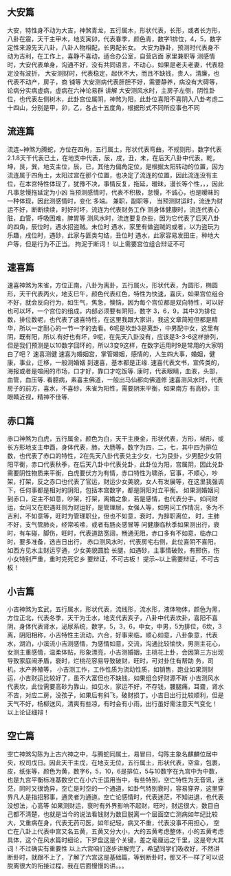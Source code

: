 ## 大安篇
大安，特性身不动为大吉，神煞青龙，五行属木，形状代表，长形，或者长方形，八卦在震，天干主甲木，地支寅卯，代表春季，颜色青，数字1排位，4，5，数字定性来源先天八卦，八卦人物相配，长男配长女。
大安为静卦，预测时代表身不动为吉利，在工作上，喜静不喜动，适合办公室，自营店面
家里兼职等
测感情时，大安代表单身，沟通不好，没有共同语言，不动心，如果是老夫老妻，代表稳
定没有波折，
大安测财时，代表稳定，起伏不大，而且不缺钱，贵人，清廉，也代表不动产，房子，商
铺等
大安测病代表肝胆不好，需要静养，病没有大碍等，论病分实病虚病，虚病在六神论易群
讲解
大安测风水时，主房子左侧，阴性卦位，也代表左侧树木，此卦宫位属阴，神煞为阳，此卦位喜阳不喜阴入八卦考虑二十四山，分别是甲，卯，乙，各占十五度角，根据形式不同所应事也不同
## 流连篇
流连~神煞为腾蛇，方位在四角，五行属土，形状代表弯曲，不规则形，数字代表2.1.8天干代表已土，在地支中代表，辰，戌，丑，未，在后天八卦中代表，乾，坤，艮，巽，地支主位，辰，已，其他为偏角定位，是根据太阳转动的位置，因为流连属于四角土，太阳过宫在那个位置，也决定了流连的位置，因此流连没有主位，在本宫特性体现了，犹豫不决，事情反复，拖延，暧昧，漫长等个性，，，因此凡事怠慢拖延定为小凶
当预测感情时，代表不积极，怠慢，不诚心，也是暧昧的一种体现，因此测感情时，变化
多端。
兼职，副职等，
当预测财运时，流连为财运不好，断断续续，时好时坏，流连为代表财务工作
测身体健康时，流连代表心脏，血管，呼吸困难，脾胃等
测风水时，流连要复杂些，因为它代表了后天八卦的四角，辰位时，遇水招盗贼。未位时
遇水，家里有做盗贼的或者，以为盗玩为乐趣，戌位时，遇砂，此家与匪类勾结，丑位时
遇水，此家容易发田庄，种地大户等，但是行为不正当。
拘泥于断词！
以上需要宫位组合辩证不可
## 速喜篇
速喜神煞为朱雀，方位正南，八卦为离卦，五行属火，形状代表，为圆形，椭圆形，天干代表丙火，地支巳午，颜色代表红色，特性为快速，喜庆，如果宫位组合不好，就会反向行为，如生气，焦急，懊恼，因为每个宫位都是双向特性，可以好也可以坏，一个宫位的组成，内部必须要有阴阳，数字 3，6，9，其中3为排位数，排位数呢，也代表了速喜特性，在这里我跟大家讲，我这文章简短但都是精华，所以一定耐心的一节一字的去看。6呢是坎卦3是离卦，中男配中女，这里有阴，既有阳，所以.有好也有坏，9呢，在先天八卦没有，应该是3-3-6这样排列，但是我们预测是以10数字回环的，所以3变9这样，在数字运用时9是常用的大家明白了吧？
速喜测健
速喜为婚姻宫，掌管婚姻，感情的，人生四大事，婚姻，健康，事业，迁移，一般测婚姻
到速喜，基本都是正缘.
速喜代表文书，宣传类的，海报或者是喧闹的市场，口才好，靠口才吃饭等.
康时，代表眼睛，血液，头部，血管，血压等.
看臆病，素喜主佛道，一般出马仙都向佛道修
速喜测风水时，代表房子的前方，喜水，不喜砂，朱雀为阳性，需要阴来平衡，如果南方
有高砂，主眼睛近视，精神不佳等.
## 赤口篇
赤口神煞为白虎，五行属金，颜色为白，天干主庚金，形状代表，方形，梯形，或长方形地支主申酉，身体代表，肺，大肠等，数字为四，二，七，其中四为排位数，也代表了赤口的特性，2在先天八卦代表兑主少女，七为艮卦，少男配少女阴阳平衡，赤口代表秋季，在后天八卦中代表兑卦，此卦位为阳，宫属阴，因此兑卦需要阴性物质来平衡，白虎要伏方为有情，赤口特性为啸杀，官事，不顺心，吵架，打架，反之赤口也代表了官运，财运少女美貌，女人有发展等，在这里我强调下，任何事都是相对的阴阳，包括本宫数字，都是阴阳对立平衡。
如果测婚姻问到赤口，定主不如意，吵架，打架，离婚之象，若是感情，也代表分手。如问财运，女问又在职遇旺则为财运好，是管理层，女强人等，如男问工作情况，多为不吉利，不如意等，旺时为管理职业，但也不如意，衰时，为辞职离位，
时，主肺不好，支气管肺炎，经常咳嗦，或者有肠炎感冒等
问健康临秋季如果测出行，衰时，有车碰，脚伤，旺时，代表道路宽阔，畅通无阻，赤口多有不如意，临赤口时，要多准备，选吉日出行，
赤口测风水时，代表房宅右侧，此位喜阴不喜阳，如西方见水主财运亨通，少女美貌圆脸
长腿，如遇砂，主事情破败，有邢伤，伤小女特别严重，重时克死它乡
要辩证，不可古板！
提示~以上需要辩证，不可古板！
## 小吉篇
小吉神煞为玄武，五行属水，形状代表，流线形，流水形，液体物体，颜色为黑，方位正北，代表冬季，天干为壬水，地支代表亥子，八卦中代表坎卦，喜阳不喜阴，身体代表肾水，泌尿系统，数字，5，3，6，中女，中男，5为排位，6坎，3离，阴阳相称，小吉特性主流动，六合，好事来临，顺心如意，八卦象意，代表水，湖泊，小溪流小吉测感情，为感情如意，交流，沟通比较愉快，男测主花心，女测主重感情，温柔体贴，形象漂亮，小吉测婚姻，主桃花上卦，会因第三方出现导致家庭闹矛盾，衰时，烂桃花容易导致破财，旺时，可对卦住有帮助
务，司机，水产养殖等，
小吉测工作，工作性质为流动性质，如销售，跑业如果测财运，小吉财运比较好了，虽不大富但也不缺钱，如果组合好财源不断 小吉测风水代表坎，此位需要高砂为靠山，如见水，家运不好，不存钱，腰腿痛，耳聋，肾水不吉，对应二房，没孩子，如果后有斜飞，破财损丁。小吉日出行比较顺利，但是天气不好，杨柳送风，清爽有些凉，有时会有小雨，出行虽好需注意天气变化！
以上论证细辩！
## 空亡篇
空亡神煞勾陈为上古六神之中，与腾蛇同属土，易冒曰，勾陈主象名麒麟位居中央，权司戊日。因此天干主戊，在地支无位，五行属土，形状代表，空盒，包裹，皮，纸张等，颜色为黄，数字6，5，10，6是排位，5与10数字在九宫中为中数，也是九宫平衡标准基数空亡在小六壬运用当中，有些特别，空亡特性为无音讯，迷茫，同时又很诡异，空亡是时空的一个通道，如卦气特别衰时，容易穿界，这里穿界凡人是指招邪事，通灵者为通道。空亡论感情时，代表迷茫，不知进退，也代表没想法，心高等
如果测财运，衰时有外界影响不起财，旺时，财运很大，数目自己都不清楚，也就是当今的说法看钱财为数目脱离一个层面空亡测病如年纪比较大，又重病在身，代表无药可医，如年纪轻，病又不重，代表没事不用担心，
空亡在八卦上代表中宫又名五黄，五黄又分大小，大的五黄考虑整体，小的五黄考虑具体，这个在风水篇时细论，下罗盘这是个关键，差之毫厘远之千里，这是夸大其词！不过确实有重要性
以上六宫咱们逐步讲解完了，希望同学们吸收好，不然讲断卦时，就跟不上了，了解了六宫这是基础篇，等到断卦时，那又不一样了可以说脱离很大的衔接过程，我在后面慢慢的讲。。。

